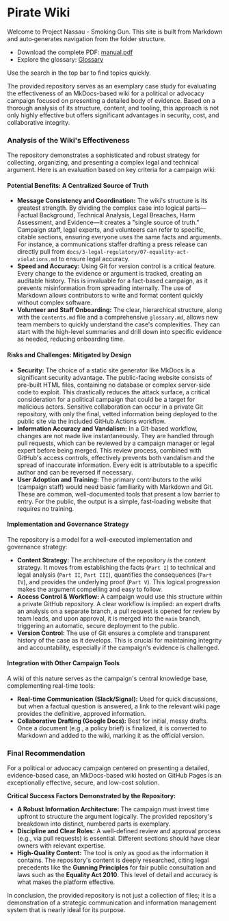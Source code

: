 # Pirate Wiki

Welcome to Project Nassau - Smoking Gun. This site is built from Markdown and auto‑generates navigation from the folder structure.

- Download the complete PDF: [manual.pdf](/manual.pdf)
- Explore the glossary: [Glossary](glossary.md)

Use the search in the top bar to find topics quickly.

The provided repository serves as an exemplary case study for evaluating the effectiveness of an MkDocs-based wiki for a political or advocacy campaign focused on presenting a detailed body of evidence. Based on a thorough analysis of its structure, content, and tooling, this approach is not only highly effective but offers significant advantages in security, cost, and collaborative integrity.

### **Analysis of the Wiki's Effectiveness**

The repository demonstrates a sophisticated and robust strategy for collecting, organizing, and presenting a complex legal and technical argument. Here is an evaluation based on key criteria for a campaign wiki:

#### **Potential Benefits: A Centralized Source of Truth**

*   **Message Consistency and Coordination:** The wiki's structure is its greatest strength. By dividing the complex case into logical parts—Factual Background, Technical Analysis, Legal Breaches, Harm Assessment, and Evidence—it creates a "single source of truth." Campaign staff, legal experts, and volunteers can refer to specific, citable sections, ensuring everyone uses the same facts and arguments. For instance, a communications staffer drafting a press release can directly pull from `docs/3-legal-regulatory/07-equality-act-violations.md` to ensure legal accuracy.
*   **Speed and Accuracy:** Using Git for version control is a critical feature. Every change to the evidence or argument is tracked, creating an auditable history. This is invaluable for a fact-based campaign, as it prevents misinformation from spreading internally. The use of Markdown allows contributors to write and format content quickly without complex software.
*   **Volunteer and Staff Onboarding:** The clear, hierarchical structure, along with the `contents.md` file and a comprehensive `glossary.md`, allows new team members to quickly understand the case's complexities. They can start with the high-level summaries and drill down into specific evidence as needed, reducing onboarding time.

#### **Risks and Challenges: Mitigated by Design**

*   **Security:** The choice of a static site generator like MkDocs is a significant security advantage. The public-facing website consists of pre-built HTML files, containing no database or complex server-side code to exploit. This drastically reduces the attack surface, a critical consideration for a political campaign that could be a target for malicious actors. Sensitive collaboration can occur in a private Git repository, with only the final, vetted information being deployed to the public site via the included GitHub Actions workflow.
*   **Information Accuracy and Vandalism:** In a Git-based workflow, changes are not made live instantaneously. They are handled through pull requests, which can be reviewed by a campaign manager or legal expert before being merged. This review process, combined with GitHub's access controls, effectively prevents both vandalism and the spread of inaccurate information. Every edit is attributable to a specific author and can be reversed if necessary.
*   **User Adoption and Training:** The primary contributors to the wiki (campaign staff) would need basic familiarity with Markdown and Git. These are common, well-documented tools that present a low barrier to entry. For the public, the output is a simple, fast-loading website that requires no training.

#### **Implementation and Governance Strategy**

The repository is a model for a well-executed implementation and governance strategy:

*   **Content Strategy:** The architecture of the repository *is* the content strategy. It moves from establishing the facts (`Part I`) to technical and legal analysis (`Part II`, `Part III`), quantifies the consequences (`Part IV`), and provides the underlying proof (`Part V`). This logical progression makes the argument compelling and easy to follow.
*   **Access Control & Workflow:** A campaign would use this structure within a private GitHub repository. A clear workflow is implied: an expert drafts an analysis on a separate branch, a pull request is opened for review by team leads, and upon approval, it is merged into the `main` branch, triggering an automatic, secure deployment to the public.
*   **Version Control:** The use of Git ensures a complete and transparent history of the case as it develops. This is crucial for maintaining integrity and accountability, especially if the campaign's evidence is challenged.

#### **Integration with Other Campaign Tools**

A wiki of this nature serves as the campaign's central knowledge base, complementing real-time tools:
*   **Real-time Communication (Slack/Signal):** Used for quick discussions, but when a factual question is answered, a link to the relevant wiki page provides the definitive, approved information.
*   **Collaborative Drafting (Google Docs):** Best for initial, messy drafts. Once a document (e.g., a policy brief) is finalized, it is converted to Markdown and added to the wiki, marking it as the official version.

### **Final Recommendation**

For a political or advocacy campaign centered on presenting a detailed, evidence-based case, an MkDocs-based wiki hosted on GitHub Pages is an exceptionally effective, secure, and low-cost solution.

**Critical Success Factors Demonstrated by the Repository:**
*   **A Robust Information Architecture:** The campaign must invest time upfront to structure the argument logically. The provided repository's breakdown into distinct, numbered parts is exemplary.<br>
*   **Discipline and Clear Roles:** A well-defined review and approval process (e.g., via pull requests) is essential. Different sections should have clear owners with relevant expertise. 
*   **High-Quality Content:** The tool is only as good as the information it contains. The repository's content is deeply researched, citing legal precedents like the **Gunning Principles** for fair public consultation and laws such as the **Equality Act 2010**. This level of detail and accuracy is what makes the platform effective. 

In conclusion, the provided repository is not just a collection of files; it is a demonstration of a strategic communication and information management system that is nearly ideal for its purpose.

